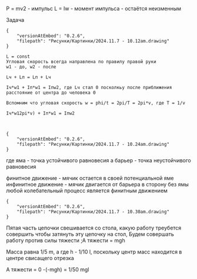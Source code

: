 P = mv2 - импульс
L = Iw - момент импульса - остаётся неизменным

Задача
```handdrawn-ink
{
	"versionAtEmbed": "0.2.6",
	"filepath": "Рисунки/Картинки/2024.11.7 - 10.12am.drawing"
}
```
```
L = const
Угловая скорость всегда направлена по правилу правой руки
w1 - до, w2 - после

Lч + Lп = Lп + Lч 

Iч*w1 + Iп*w1 = Iпw2, где Lч стал 0 посколкьу после приближения расстояние от центра до человека 0

Вспомним что угловая скорость w = phi/t = 2pi/T = 2pi*v, где T = 1/v

Iч*w12pi*v) + Iп*w1 = Iпw2



```


```handdrawn-ink
{
	"versionAtEmbed": "0.2.6",
	"filepath": "Рисунки/Картинки/2024.11.7 - 10.24am.drawing"
}
```
где яма - точка устойчивого равновесия
а барьер - точка неустойчивого равновесия

финитное движение - мячик остается в своей потенциальной яме
инфинитное движение - мячик двигается от барьера в сторону без ямы
любой колебательный процесс является финитным движением


```handdrawn-ink
{
	"versionAtEmbed": "0.2.6",
	"filepath": "Рисунки/Картинки/2024.11.7 - 10.30am.drawing"
}
```
Пятая часть цепочки свешивается со стола, какую работу треубется совершить чтобы затянуть эту цепочку на стол,
Будем совершать работу против силы тяжести
;A тяжести = mgh


Масса равна 1/5 m, а где h - 1/10 l, поскольку центр масс находится в центре свисащего отрезка

A тяжести = 0 -(-mgh) = 1/50 mgl
